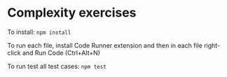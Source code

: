 # Complexity exercises

To install: ```npm install```

To run each file, install Code Runner extension and then in each file right-click and Run Code (Ctrl+Alt+N)

To run test all test cases: ```npm test```